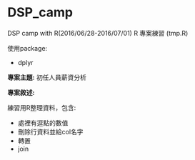 # DSP_camp
DSP camp with R(2016/06/28-2016/07/01)
R 專案練習 (tmp.R)

使用package: 
- dplyr

**專案主題:** 初任人員薪資分析

**專案敘述:**

練習用R整理資料，包含:
- 處裡有逗點的數值
- 刪除行資料並給col名字  
- 轉置
- join

